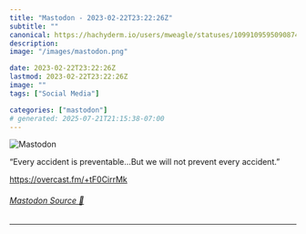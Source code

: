 ```yaml
---
title: "Mastodon - 2023-02-22T23:22:26Z"
subtitle: ""
canonical: https://hachyderm.io/users/mweagle/statuses/109910959509087400
description:
image: "/images/mastodon.png"

date: 2023-02-22T23:22:26Z
lastmod: 2023-02-22T23:22:26Z
image: ""
tags: ["Social Media"]

categories: ["mastodon"]
# generated: 2025-07-21T21:15:38-07:00
---
```

![Mastodon](/images/mastodon.png)

<p>“Every accident is preventable…But we will not prevent every accident.”</p><p><a href="https://overcast.fm/+tF0CirrMk" target="_blank" rel="nofollow noopener noreferrer" translate="no"><span class="invisible">https://</span><span class="">overcast.fm/+tF0CirrMk</span><span class="invisible"></span></a></p>


###### [Mastodon Source 🐘](https://hachyderm.io/@mweagle/109910959509087400)

___
